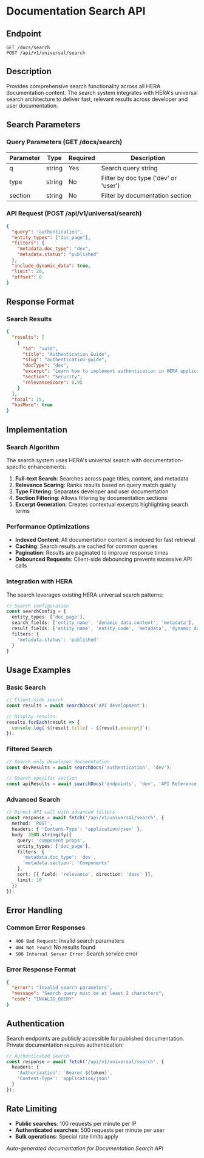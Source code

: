 # Documentation Search API

## Endpoint
```
GET /docs/search
POST /api/v1/universal/search
```

## Description
Provides comprehensive search functionality across all HERA documentation content. The search system integrates with HERA's universal search architecture to deliver fast, relevant results across developer and user documentation.

## Search Parameters

### Query Parameters (GET /docs/search)
| Parameter | Type | Required | Description |
|-----------|------|----------|-------------|
| q | string | Yes | Search query string |
| type | string | No | Filter by doc type ('dev' or 'user') |
| section | string | No | Filter by documentation section |

### API Request (POST /api/v1/universal/search)
```json
{
  "query": "authentication",
  "entity_types": ["doc_page"],
  "filters": {
    "metadata.doc_type": "dev",
    "metadata.status": "published"
  },
  "include_dynamic_data": true,
  "limit": 20,
  "offset": 0
}
```

## Response Format

### Search Results
```json
{
  "results": [
    {
      "id": "uuid",
      "title": "Authentication Guide",
      "slug": "authentication-guide",
      "docType": "dev",
      "excerpt": "Learn how to implement authentication in HERA applications...",
      "section": "Security",
      "relevanceScore": 0.95
    }
  ],
  "total": 15,
  "hasMore": true
}
```

## Implementation

### Search Algorithm
The search system uses HERA's universal search with documentation-specific enhancements:

1. **Full-text Search**: Searches across page titles, content, and metadata
2. **Relevance Scoring**: Ranks results based on query match quality
3. **Type Filtering**: Separates developer and user documentation
4. **Section Filtering**: Allows filtering by documentation sections
5. **Excerpt Generation**: Creates contextual excerpts highlighting search terms

### Performance Optimizations
- **Indexed Content**: All documentation content is indexed for fast retrieval
- **Caching**: Search results are cached for common queries
- **Pagination**: Results are paginated to improve response times
- **Debounced Requests**: Client-side debouncing prevents excessive API calls

### Integration with HERA
The search leverages existing HERA universal search patterns:

```typescript
// Search configuration
const searchConfig = {
  entity_types: ['doc_page'],
  search_fields: ['entity_name', 'dynamic_data.content', 'metadata'],
  result_fields: ['entity_name', 'entity_code', 'metadata', 'dynamic_data'],
  filters: {
    'metadata.status': 'published'
  }
}
```

## Usage Examples

### Basic Search
```typescript
// Client-side search
const results = await searchDocs('API development');

// Display results
results.forEach(result => {
  console.log(`${result.title} - ${result.excerpt}`);
});
```

### Filtered Search
```typescript
// Search only developer documentation
const devResults = await searchDocs('authentication', 'dev');

// Search specific section
const apiResults = await searchDocs('endpoints', 'dev', 'API Reference');
```

### Advanced Search
```typescript
// Direct API call with advanced filters
const response = await fetch('/api/v1/universal/search', {
  method: 'POST',
  headers: { 'Content-Type': 'application/json' },
  body: JSON.stringify({
    query: 'component props',
    entity_types: ['doc_page'],
    filters: {
      'metadata.doc_type': 'dev',
      'metadata.section': 'Components'
    },
    sort: [{ field: 'relevance', direction: 'desc' }],
    limit: 10
  })
});
```

## Error Handling

### Common Error Responses
- `400 Bad Request`: Invalid search parameters
- `404 Not Found`: No results found
- `500 Internal Server Error`: Search service error

### Error Response Format
```json
{
  "error": "Invalid search parameters",
  "message": "Search query must be at least 2 characters",
  "code": "INVALID_QUERY"
}
```

## Authentication
Search endpoints are publicly accessible for published documentation. Private documentation requires authentication:

```typescript
// Authenticated search
const response = await fetch('/api/v1/universal/search', {
  headers: {
    'Authorization': `Bearer ${token}`,
    'Content-Type': 'application/json'
  }
});
```

## Rate Limiting
- **Public searches**: 100 requests per minute per IP
- **Authenticated searches**: 500 requests per minute per user
- **Bulk operations**: Special rate limits apply

*Auto-generated documentation for Documentation Search API*